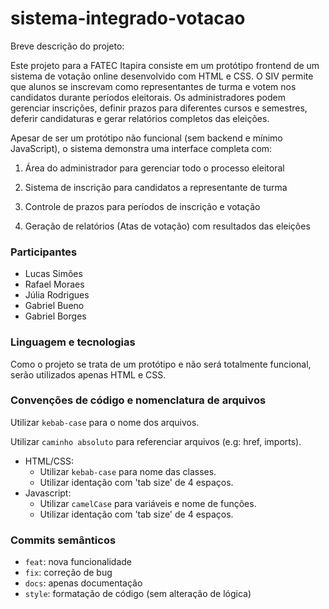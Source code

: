 # sistema-integrado-votacao

Breve descrição do projeto:

Este projeto para a FATEC Itapira consiste em um protótipo frontend de um sistema de votação online desenvolvido com HTML e CSS. O SIV permite que alunos se inscrevam como representantes de turma e votem nos candidatos durante períodos eleitorais. Os administradores podem gerenciar inscrições, definir prazos para diferentes cursos e semestres, deferir candidaturas e gerar relatórios completos das eleições.

Apesar de ser um protótipo não funcional (sem backend e mínimo JavaScript), o sistema demonstra uma interface completa com:

1. Área do administrador para gerenciar todo o processo eleitoral

2. Sistema de inscrição para candidatos a representante de turma

3. Controle de prazos para períodos de inscrição e votação

4. Geração de relatórios (Atas de votação) com resultados das eleições

### Participantes

-   Lucas Simões
-   Rafael Moraes
-   Júlia Rodrigues
-   Gabriel Bueno
-   Gabriel Borges

### Linguagem e tecnologias

Como o projeto se trata de um protótipo e não será totalmente funcional, serão utilizados apenas HTML e CSS.

### Convenções de código e nomenclatura de arquivos

Utilizar `kebab-case` para o nome dos arquivos.

Utilizar `caminho absoluto` para referenciar arquivos (e.g: href, imports).

-   HTML/CSS:
    -   Utilizar `kebab-case` para nome das classes.
    -   Utilizar identação com 'tab size' de 4 espaços.
-   Javascript:
    -   Utilizar `camelCase` para variáveis e nome de funções.
    -   Utilizar identação com 'tab size' de 4 espaços.

### Commits semânticos

-   `feat`: nova funcionalidade
-   `fix`: correção de bug
-   `docs`: apenas documentação
-   `style`: formatação de código (sem alteração de lógica)
